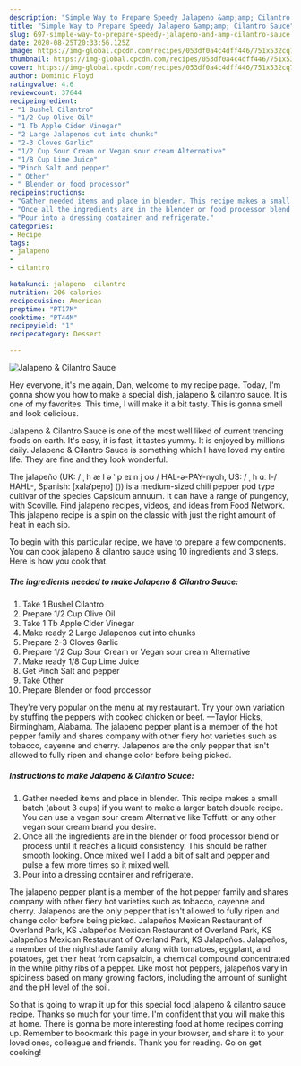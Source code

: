 ```yaml
---
description: "Simple Way to Prepare Speedy Jalapeno &amp;amp; Cilantro Sauce"
title: "Simple Way to Prepare Speedy Jalapeno &amp;amp; Cilantro Sauce"
slug: 697-simple-way-to-prepare-speedy-jalapeno-and-amp-cilantro-sauce
date: 2020-08-25T20:33:56.125Z
image: https://img-global.cpcdn.com/recipes/053df0a4c4dff446/751x532cq70/jalapeno-cilantro-sauce-recipe-main-photo.jpg
thumbnail: https://img-global.cpcdn.com/recipes/053df0a4c4dff446/751x532cq70/jalapeno-cilantro-sauce-recipe-main-photo.jpg
cover: https://img-global.cpcdn.com/recipes/053df0a4c4dff446/751x532cq70/jalapeno-cilantro-sauce-recipe-main-photo.jpg
author: Dominic Floyd
ratingvalue: 4.6
reviewcount: 37644
recipeingredient:
- "1 Bushel Cilantro"
- "1/2 Cup Olive Oil"
- "1 Tb Apple Cider Vinegar"
- "2 Large Jalapenos cut into chunks"
- "2-3 Cloves Garlic"
- "1/2 Cup Sour Cream or Vegan sour cream Alternative"
- "1/8 Cup Lime Juice"
- "Pinch Salt and pepper"
- " Other"
- " Blender or food processor"
recipeinstructions:
- "Gather needed items and place in blender. This recipe makes a small batch (about 3 cups) if you want to make a larger batch double recipe. You can use a vegan sour cream Alternative like Toffutti or any other vegan sour cream brand you desire."
- "Once all the ingredients are in the blender or food processor blend or process until it reaches a liquid consistency. This should be rather smooth looking. Once mixed well I add a bit of salt and pepper and pulse a few more times so it mixed well."
- "Pour into a dressing container and refrigerate."
categories:
- Recipe
tags:
- jalapeno
- 
- cilantro

katakunci: jalapeno  cilantro 
nutrition: 206 calories
recipecuisine: American
preptime: "PT17M"
cooktime: "PT44M"
recipeyield: "1"
recipecategory: Dessert

---
```



![Jalapeno &amp; Cilantro Sauce](https://img-global.cpcdn.com/recipes/053df0a4c4dff446/751x532cq70/jalapeno-cilantro-sauce-recipe-main-photo.jpg)

Hey everyone, it's me again, Dan, welcome to my recipe page. Today, I'm gonna show you how to make a special dish, jalapeno &amp; cilantro sauce. It is one of my favorites. This time, I will make it a bit tasty. This is gonna smell and look delicious.

Jalapeno &amp; Cilantro Sauce is one of the most well liked of current trending foods on earth. It's easy, it is fast, it tastes yummy. It is enjoyed by millions daily. Jalapeno &amp; Cilantro Sauce is something which I have loved my entire life. They are fine and they look wonderful.

The jalapeño (UK: / ˌ h æ l ə ˈ p eɪ n j oʊ / HAL-ə-PAY-nyoh, US: / ˌ h ɑː l-/ HAHL-, Spanish: [xalaˈpeɲo] ()) is a medium-sized chili pepper pod type cultivar of the species Capsicum annuum. It can have a range of pungency, with Scoville. Find jalapeno recipes, videos, and ideas from Food Network. This jalapeno recipe is a spin on the classic with just the right amount of heat in each sip.


To begin with this particular recipe, we have to prepare a few components. You can cook jalapeno &amp; cilantro sauce using 10 ingredients and 3 steps. Here is how you cook that.

<!--inarticleads1-->

##### The ingredients needed to make Jalapeno &amp; Cilantro Sauce:

1. Take 1 Bushel Cilantro
1. Prepare 1/2 Cup Olive Oil
1. Take 1 Tb Apple Cider Vinegar
1. Make ready 2 Large Jalapenos cut into chunks
1. Prepare 2-3 Cloves Garlic
1. Prepare 1/2 Cup Sour Cream or Vegan sour cream Alternative
1. Make ready 1/8 Cup Lime Juice
1. Get Pinch Salt and pepper
1. Take  Other
1. Prepare  Blender or food processor


They&#39;re very popular on the menu at my restaurant. Try your own variation by stuffing the peppers with cooked chicken or beef. —Taylor Hicks, Birmingham, Alabama. The jalapeno pepper plant is a member of the hot pepper family and shares company with other fiery hot varieties such as tobacco, cayenne and cherry. Jalapenos are the only pepper that isn&#39;t allowed to fully ripen and change color before being picked. 

<!--inarticleads2-->

##### Instructions to make Jalapeno &amp; Cilantro Sauce:

1. Gather needed items and place in blender. This recipe makes a small batch (about 3 cups) if you want to make a larger batch double recipe. You can use a vegan sour cream Alternative like Toffutti or any other vegan sour cream brand you desire.
1. Once all the ingredients are in the blender or food processor blend or process until it reaches a liquid consistency. This should be rather smooth looking. Once mixed well I add a bit of salt and pepper and pulse a few more times so it mixed well.
1. Pour into a dressing container and refrigerate.


The jalapeno pepper plant is a member of the hot pepper family and shares company with other fiery hot varieties such as tobacco, cayenne and cherry. Jalapenos are the only pepper that isn&#39;t allowed to fully ripen and change color before being picked. Jalapeños Mexican Restaurant of Overland Park, KS Jalapeños Mexican Restaurant of Overland Park, KS Jalapeños Mexican Restaurant of Overland Park, KS Jalapeños. Jalapeños, a member of the nightshade family along with tomatoes, eggplant, and potatoes, get their heat from capsaicin, a chemical compound concentrated in the white pithy ribs of a pepper. Like most hot peppers, jalapeños vary in spiciness based on many growing factors, including the amount of sunlight and the pH level of the soil. 

So that is going to wrap it up for this special food jalapeno &amp; cilantro sauce recipe. Thanks so much for your time. I'm confident that you will make this at home. There is gonna be more interesting food at home recipes coming up. Remember to bookmark this page in your browser, and share it to your loved ones, colleague and friends. Thank you for reading. Go on get cooking!
